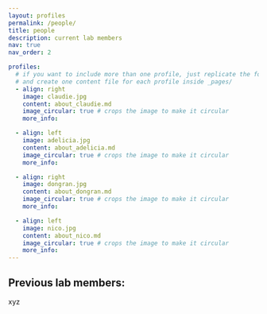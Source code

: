 ```yaml
---
layout: profiles
permalink: /people/
title: people
description: current lab members
nav: true
nav_order: 2

profiles:
  # if you want to include more than one profile, just replicate the following block
  # and create one content file for each profile inside _pages/
  - align: right
    image: claudie.jpg
    content: about_claudie.md
    image_circular: true # crops the image to make it circular
    more_info: 

  - align: left
    image: adelicia.jpg
    content: about_adelicia.md
    image_circular: true # crops the image to make it circular
    more_info: 

  - align: right
    image: dongran.jpg
    content: about_dongran.md
    image_circular: true # crops the image to make it circular
    more_info: 

  - align: left
    image: nico.jpg
    content: about_nico.md
    image_circular: true # crops the image to make it circular
    more_info: 
---
```


## Previous lab members:

xyz